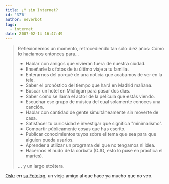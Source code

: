 ```yaml
---
title: ¿Y sin Internet?
id: '376'
author: neverbot
tags:
  - internet
date: 2007-02-14 16:47:49
---
```


> Reflexionemos un momento, retrocediendo tan sólo diez años: Cómo lo hacíamos entonces para...
> 
> *   Hablar con amigos que vivieran fuera de nuestra ciudad.
> *   Enseñarle las fotos de tu último viaje a tu familia.
> *   Enterarnos del porqué de una noticia que acabamos de ver en la tele.
> *   Saber el pronóstico del tiempo que hará en Madrid mañana.
> *   Buscar un hotel en Michigan para pasar dos días.
> *   Saber como se llama el actor de la película que estás viendo.
> *   Escuchar ese grupo de música del cual solamente conoces una canción.
> *   Hablar con cantidad de gente simultáneamente sin moverte de casa.
> *   Satisfacer tu curiosidad e investigar qué significa "minimalismo".
> *   Compartir públicamente cosas que has escrito.
> *   Publicar conocimientos tuyos sobre el tema que sea para que alguien pueda usarlos.
> *   Aprender a utilizar un programa del que no tengamos ni idea.
> *   Hacernos el nudo de la corbata (OJO, esto lo puse en práctica el martes).
> 
> ... y un largo etcétera.

[Oskr](http://www.fotolog.com/os_k_r/) en [su Fotolog](http://www.fotolog.com/os_k_r/9878384), un viejo amigo al que hace ya mucho que no veo.